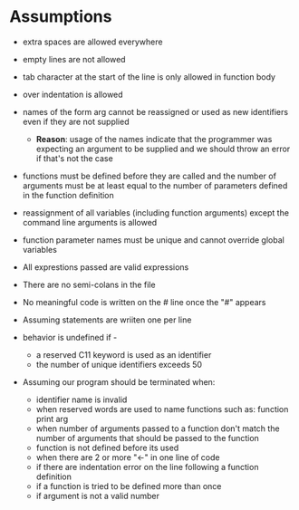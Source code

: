 # Assumptions

- extra spaces are allowed everywhere
- empty lines are not allowed
- tab character at the start of the line is only allowed in function body
- over indentation is allowed
- names of the form arg<number> cannot be reassigned or used as new identifiers even if they are not supplied
    - **Reason**: usage of the names indicate that the programmer was expecting an argument to be supplied and we should throw an error if that's not the case
- functions must be defined before they are called and the number of arguments must be at least equal to the number of parameters defined in the function definition
- reassignment of all variables (including function arguments) except the command line arguments is allowed
- function parameter names must be unique and cannot override global variables
- All exprestions passed are valid expressions
- There are no semi-colans in the file
- No meaningful code is written on the # line once the "#" appears
- Assuming statements are wriiten one per line

- behavior is undefined if -
    - a reserved C11 keyword is used as an identifier
    - the number of unique identifiers exceeds 50

- Assuming our program should be terminated when:
    - identifier name is invalid
    - when reserved words are used to name functions such as:
        function
        print
        arg<number>
    - when number of arguments passed to a function don't match the number of arguments that should be passed to the function
    - function is not defined before its used
    - when there are 2 or more "<-" in one line of code
    - if there are indentation error on the line following a function definition
    - if a function is tried to be defined more than once
    - if argument is not a valid number
